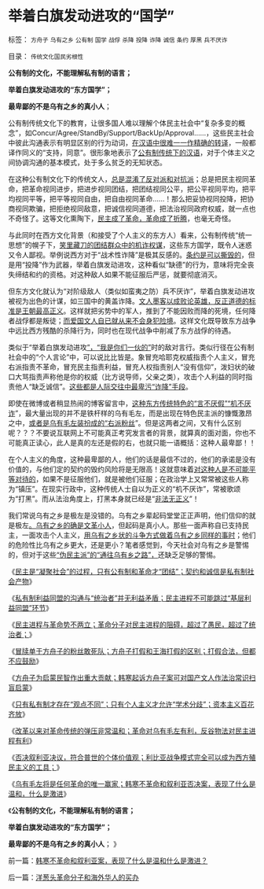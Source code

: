 # 举着白旗发动进攻的“国学”

标签： `方舟子` `乌有之乡` `公有制` `国学` `战俘` `杀降` `投降` `诈降` `诚信` `条约` `厚黑` `兵不厌诈` 

目录： `传统文化国民劣根性`

**公有制的文化，不能理解私有制的语言；**

**举着白旗发动进攻的“东方国学”；**

**最卑鄙的不是乌有之乡的真小人**；

公有制传统文化下的教育，让很多国人难以理解个体民主社会中“复杂多变的概念”，如Concur/Agree/StandBy/Support/BackUp/Approval……，这些民主社会中彼此沟通表示有明显区别的行为动词，[在汉语中很难一一作精确的转译](../../../2010/10/16/汉语是修辞表意语言，最适合道德口水仗.md)，一般都译作同义的“支持，同意”。很形象地表示了[公有制传统下的汉语](../../../2011/5/8/汉语已经不是一种成熟的语言.md)，对于个体主义之间协调沟通的基本模式，处于多么贫乏的无知状态。

在这种公有制文化下的传统文人，[总是混淆了反对派和对抗派](../../../2010/5/14/用民主要求政府也要用民主约束自已.md)；总是把民主视同革命，把革命视同进步，把进步视同团结，把团结视同公平，把公平视同平均，把平均视同平等，把平等视同自由，把自由视同革命……！那么把妥协视同投降，把协商视同欺骗，把拒绝视同敌意，把诚信视同道德，把法治视同政府权威，就一点也不奇怪了。这等文化熏陶下，[民主成了革命，革命成了折腾](../../../2012/2/13/民主进程与革命势不两立.md)，也毫无奇怪。

与此同时在西方文化背景（和接受了个人主义的东方人）看来，公有制传统“统一思想”的幌子下，[笑里藏刀的团结群众中的机诈权谋](../../../2012/2/13/民主凝聚社会，只有革命才团结.md)，这些东方国学，既令人迷惑又令人鄙视。举例说西方对于“战术性诈降”是极其反感的。[条约是可以撕毁的](../../../2010/10/26/国以民为本，民以国为家；反悔“国际法”.md)，但是用“投降”作为武器，举着白旗发动进攻，这种看似“缺德”的行为，意味将完全丧失缔结和约的资格。对这种敌人如果不能征服后严惩，就要彻底消灭。

但东方文化就认为“对阶级敌人（类似如蛮夷之防）兵不厌诈”，举着白旗发动进攻被视为出色的计谋，如三国中的黄盖诈降。[文人墨客以成败论英雄，反正道德的标准是王朝最高正义](../../../2009/12/17/正义向善的战争，和不正义的战争.md)。这样就把劣势中的军人，推到了不能因败而降的死境，任何降者战俘都是叛徒；[而爱国文人自已就从来不会身犯险境](../../../2009/12/8/加强国防不能依靠文学创作.md)。这样文化既导致东方战争中远比西方残酷的杀降行为，同时也在现代战争中削减了东方战俘的待遇。

类似于“举着白旗发动进攻[”，“我是你们一伙的”](../../../2010/4/16/朋党相援之“你是咱们一伙的吗”.md)时的敌对言行。类似行径在公有制社会中的“个人言论”中，可以说比比皆是。象冒充哈耶克权威指责个人主义，冒充右派指责不革命，冒充民主指责利益，冒充人权指责别人“没有信仰”，泼妇状的破口大骂指责声称他是你的权威（比方说导师，父亲之类），攻击个人利益的同时指责他人“缺乏诚信”。[这些都是人际交往中最卑污“诈降”手段](http://darthvad.blog.163.com/blog/static/53399470201193052934762/)。

即使在微博或者稍显热闹的博客留言中，[这种东方传统特色的“言不厌假”“机不厌诈](../../../2012/2/12/个人主义“存异求同”&nbsp;PK&nbsp;革命厚黑权谋.md)”，最大量出现的并不是铁杆样的乌有毛左，而是出现在特色民主派的慷慨激昂之中，[或者是乌有毛左装扮成的“右派粉丝](../../../2010/6/25/政治家是开发政治利益的专家.md)”。但是这两者之间，又有什么区别呢？？？不要说互联网上不可能真正考究发言者的背景，就算真的面对面，你也不可能真正读心，此人是真的左还是假的右，也就只能一语概括：这种人最卑鄙！！

在个人主义的角度，这种最卑鄙的人，他们的话是最信不过的，他们的承诺是没有价值的，与他们定的契约的毁约风险将是无限高！这就意味着[对这种人是不可能平等对待的](../../../2010/2/3/“斗争哲学”取代“务实合作”的传统文化.md)，如果不是征服他们，就是被他们征服；在政治学上又常常被这些人称为“镇压”。在现实行政中，这种传统人士自以为正义的“机不厌诈”，常被歌颂为“打黑”。而从法治角度上，打黑本身就已经是“[非法无正义](../../../2011/11/3/民主不是为了报复，法律不是为了报复.md)”！

我们常说乌有之乡是极左是没错的。乌有之乡辈起码堂堂正正声明，他们信仰的就是极左[。乌有之乡的确是文革小人](http://darthvad.blog.163.com/blog/static/53399470201082143559587/)，但起码是真小人。那些一面声称自已支持民主，一面攻击个人主义，[用乌有之乡状的斗争方式做着乌有之乡同样的事时](http://darthvad.blog.163.com/blog/static/53399470201062905157718/)；他们的危险性比乌有之乡更大，还是更小？笔者感觉到，今天社会对乌有之乡是警惕的，但对于这些[“伪民主派”的“通往乌有乡之路”，](../../../2012/2/15/万恶之源皆为善；侵犯人权的人道主义.md)还缺乏足够的警惕。

《[民主是“凝聚社会”的过程，只有公有制和革命才“团结”；契约和诚信是私有制社会产物](../../../2012/2/13/民主凝聚社会，只有革命才团结.md)》

《[私有制利益同盟的沟通与“统治者”并无利益矛盾；民主进程不可能跳过“基层利益同盟”环节](../../../2012/2/13/民主进程不可能跳过基层建设“由上而下”.md)》

《[民主进程与革命势不两立；革命分子对民主进程的阻碍，超过了愚民，超过了统治者；](../../../2012/2/13/民主进程与革命势不两立.md)》

《[冒牍单于方舟子的粉丝敢死队；方舟子打假和王海打假的区别；打假合法，但都不应鼓励](../../../2012/2/14/冒牍单于方舟子的粉丝敢死队.md)》

《[方舟子为启蒙民智作出重大贡献；韩寒起诉方舟子案可对国产文人作法治常识扫盲启蒙](../../../2012/2/14/冒牍单于方舟子的粉丝敢死队.md)》

《[只有私有制才存在“观点不同”；只有个人主义才允许“学术分歧”；资本主义百花齐放](../../../2012/2/14/您有资格“观点不同”“学术分歧”吗？.md)》

《[改革以来对革命传统的弹压非常温和；革命对乌有毛左有利，反谷物法对民主进程有利](../../../2012/2/16/中国否决叙利亚决议，符合普世的个体价值观.md)》

《[否决叙利亚决议，符合普世的个体价值观；利比亚战争模式完全可以成为西方殖民主义的工具；](../../../2012/2/16/中国否决叙利亚决议，符合普世的个体价值观.md)》

《[乌有毛左将是任何革命的唯一赢家；韩寒不革命和叙利亚否决案，表现了什么是温和，什么是激进](../../../2012/2/16/韩寒不革命和叙利亚案，表现了什么是温和什么是激进？.md)》

《**公有制的文化，不能理解私有制的语言；**

**举着白旗发动进攻的“东方国学”；**

**最卑鄙的不是乌有之乡的真小人**； 》



前一篇：[韩寒不革命和叙利亚案，表现了什么是温和什么是激进？](../../../2012/2/16/韩寒不革命和叙利亚案，表现了什么是温和什么是激进？.md)

后一篇：[洋葱头革命分子和海外华人的买办](../../../2012/2/16/洋葱头革命分子和海外华人的买办.md)